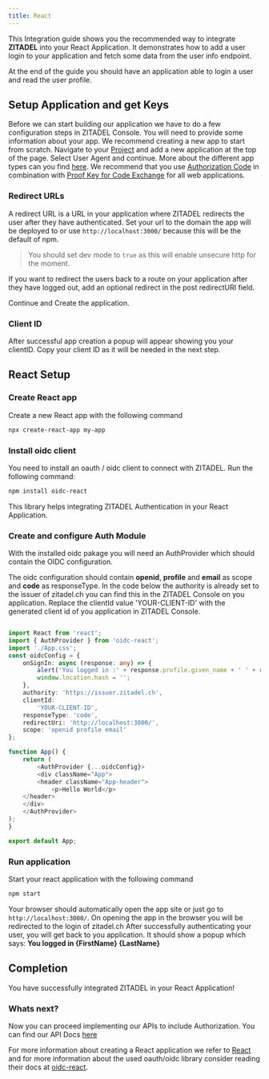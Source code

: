 ```yaml
---
title: React
---
```


This Integration guide shows you the recommended way to integrate **ZITADEL** into your React Application.
It demonstrates how to add a user login to your application and fetch some data from the user info endpoint.

At the end of the guide you should have an application able to login a user and read the user profile.

## Setup Application and get Keys

Before we can start building our application we have to do a few configuration steps in ZITADEL Console.
You will need to provide some information about your app. We recommend creating a new app to start from scratch. Navigate to your [Project](https://console.zitadel.ch/projects) and add a new application at the top of the page.
Select User Agent and continue. More about the different app types can you find [here](https://docs.zitadel.ch/docs/guides/usage/oauth-recommended-flows#different-client-profiles).
We recommend that you use [Authorization Code](../../apis/openidoauth/grant-types#authorization-code) in combination with [Proof Key for Code Exchange](../../apis/openidoauth/grant-types#proof-key-for-code-exchange) for all web applications.

### Redirect URLs

A redirect URL is a URL in your application where ZITADEL redirects the user after they have authenticated. Set your url to the domain the app will be deployed to or use `http://localhost:3000/` because this will be the default of npm.

> You should set dev mode to `true` as this will enable unsecure http for the moment.

If you want to redirect the users back to a route on your application after they have logged out, add an optional redirect in the post redirectURI field.

Continue and Create the application.

### Client ID

After successful app creation a popup will appear showing you your clientID.
Copy your client ID as it will be needed in the next step.

## React Setup

### Create React app

Create a new React app with the following command

```bash
npx create-react-app my-app
```

### Install oidc client

You need to install an oauth / oidc client to connect with ZITADEL. Run the following command:

```bash
npm install oidc-react
```

This library helps integrating ZITADEL Authentication in your React Application.

### Create and configure Auth Module

With the installed oidc pakage you will need an AuthProvider which should contain the OIDC configuration.

The oidc configuration should contain **openid**, **profile** and **email** as scope and **code** as responseType.
In the code below the authority is already set to the issuer of zitadel.ch you can find this in the ZITADEL Console on you application.
Replace the clientId value 'YOUR-CLIENT-ID' with the generated client id of you application in ZITADEL Console.


```ts

import React from 'react';
import { AuthProvider } from 'oidc-react';
import './App.css';
const oidcConfig = {
    onSignIn: async (response: any) => {
        alert('You logged in :' + response.profile.given_name + ' ' + response.profile.family_name);
        window.location.hash = '';
    },
    authority: 'https://issuer.zitadel.ch',
    clientId:
        'YOUR-CLIENT-ID',
    responseType: 'code',
    redirectUri: 'http://localhost:3000/',
    scope: 'openid profile email'
};

function App() {
    return (
        <AuthProvider {...oidcConfig}>
        <div className="App">
        <header className="App-header">
            <p>Hello World</p>
    </header>
    </div>
    </AuthProvider>
);
}

export default App;
```

### Run application

Start your react application with the following command

```bash
npm start
```

Your browser should automatically open the app site or just go to `http://localhost:3000/`.
On opening the app in the browser you will be redirected to the login of zitadel.ch
After successfully authenticating your user, you will get back to you application.
It should show a popup which says: **You logged in {FirstName} {LastName}**

## Completion

You have successfully integrated ZITADEL in your React Application!

### Whats next?

Now you can proceed implementing our APIs to include Authorization. You can find our API Docs [here](../../apis/apis)

For more information about creating a React application we refer to [React](https://reactjs.org/docs/getting-started.html) and for more information about the used oauth/oidc library consider reading their docs at [oidc-react](https://www.npmjs.com/package/oidc-react).
